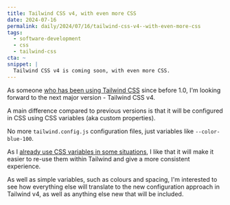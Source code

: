 ```yaml
---
title: Tailwind CSS v4, with even more CSS
date: 2024-07-16
permalink: daily/2024/07/16/tailwind-css-v4--with-even-more-css
tags:
  - software-development
  - css
  - tailwind-css
cta: ~
snippet: |
  Tailwind CSS v4 is coming soon, with even more CSS.
---
```


As someone [who has been using Tailwind CSS][0] since before 1.0, I'm looking forward to the next major version - Tailwind CSS v4.

A main difference compared to previous versions is that it will be configured in CSS using CSS variables (aka custom properties).

No more `tailwind.config.js` configuration files, just variables like `--color-blue-100`.

As I [already use CSS variables in some situations][1], I like that it will make it easier to re-use them within Tailwind and give a more consistent experience.

As well as simple variables, such as colours and spacing, I'm interested to see how everything else will translate to the new configuration approach in Tailwind v4, as well as anything else new that will be included.

[0]: {{site.url}}/blog/uis-ive-rebuilt-tailwind-css
[1]: {{site.url}}/daily/2024/07/15/the-power-of-arbitrary-classes
